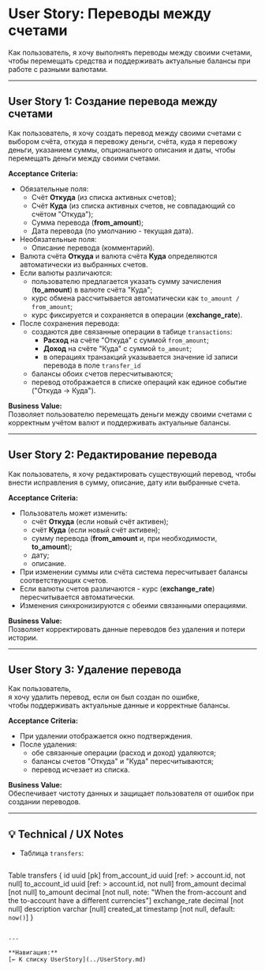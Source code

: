 # User Story: Переводы между счетами

Как пользователь, я хочу выполнять переводы между своими счетами, чтобы перемещать средства и поддерживать актуальные балансы при работе с разными валютами.

---

## User Story 1: Создание перевода между счетами

Как пользователь, 
я хочу создать перевод между своими счетами с выбором счёта, откуда я перевожу деньги, 
счёта, куда я перевожу деньги, указанием суммы, опционального описания и даты, 
чтобы перемещать деньги между своими счетами.

**Acceptance Criteria:**

- Обязательные поля:
  - Счёт **Откуда** (из списка активных счетов);
  - Счёт **Куда** (из списка активных счетов, не совпадающий со счётом "Откуда");
  - Сумма перевода (**from_amount**);
  - Дата перевода (по умолчанию - текущая дата).
- Необязательные поля:
  - Описание перевода (комментарий).
- Валюта счёта **Откуда** и валюта счёта **Куда** определяются автоматически из выбранных счетов.
- Если валюты различаются:
  - пользователю предлагается указать сумму зачисления (**to_amount**) в валюте счёта "Куда";
  - курс обмена рассчитывается автоматически как `to_amount / from_amount`;  
  - курс фиксируется и сохраняется в операции (**exchange_rate**).
- После сохранения перевода:
  - создаются две связанные операции в табице `transactions`:
    - **Расход** на счёте "Откуда" с суммой `from_amount`;
    - **Доход** на счёте "Куда" с суммой `to_amount`;
    - в операциях транзакций указывается значение id записи перевода в поле `transfer_id`
  - балансы обоих счетов пересчитываются;  
  - перевод отображается в списке операций как единое событие ("Откуда → Куда").  

**Business Value:**  
Позволяет пользователю перемещать деньги между своими счетами с корректным учётом валют и поддерживать актуальные балансы.

---

## User Story 2: Редактирование перевода

Как пользователь, я хочу редактировать существующий перевод, чтобы внести исправления в сумму, описание, дату или выбранные счета.

**Acceptance Criteria:**

- Пользователь может изменить:
  - счёт **Откуда** (если новый счёт активен);
  - счёт **Куда** (если новый счёт активен);
  - сумму перевода (**from_amount** и, при необходимости, **to_amount**);
  - дату;
  - описание.  
- При изменении суммы или счёта система пересчитывает балансы соответствующих счетов.
- Если валюты счетов различаются - курс (**exchange_rate**) пересчитывается автоматически.
- Изменения синхронизируются с обеими связанными операциями.

**Business Value:**  
Позволяет корректировать данные переводов без удаления и потери истории.

---

## User Story 3: Удаление перевода

Как пользователь,  
я хочу удалить перевод, если он был создан по ошибке,  
чтобы поддерживать актуальные данные и корректные балансы.

**Acceptance Criteria:**

- При удалении отображается окно подтверждения.  
- После удаления:
  - обе связанные операции (расход и доход) удаляются;  
  - балансы счетов "Откуда" и "Куда" пересчитываются;  
  - перевод исчезает из списка.

**Business Value:**  
Обеспечивает чистоту данных и защищает пользователя от ошибок при создании переводов.

---

## 💡 Technical / UX Notes

- Таблица `transfers`:

  ```sql
Table transfers {
  id uuid [pk]
  from_account_id uuid [ref: > account.id, not null]
  to_account_id uuid [ref: > account.id, not null]
  from_amount decimal [not null]
  to_amount decimal [not null, note: "When the from-account and the to-account have a different currencies"]
  exchange_rate decimal [not null]
  description varchar [null]
  created_at timestamp [not null, default: `now()`]
}
```

---

**Навигация:**  
[← К списку UserStory](../UserStory.md)